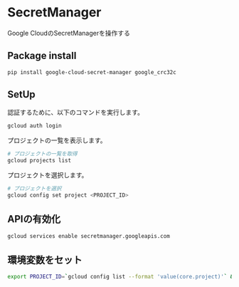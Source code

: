 # SecretManager

Google CloudのSecretManagerを操作する

## Package install

```bash
pip install google-cloud-secret-manager google_crc32c
```

## SetUp

認証するために、以下のコマンドを実行します。

```bash
gcloud auth login
```

プロジェクトの一覧を表示します。

```bash
# プロジェクトの一覧を取得
gcloud projects list
```

プロジェクトを選択します。

```bash
# プロジェクトを選択
gcloud config set project <PROJECT_ID>
```

## APIの有効化

```bash
gcloud services enable secretmanager.googleapis.com
```

## 環境変数をセット

```bash
export PROJECT_ID=`gcloud config list --format 'value(core.project)'` && echo $PROJECT_ID
```
